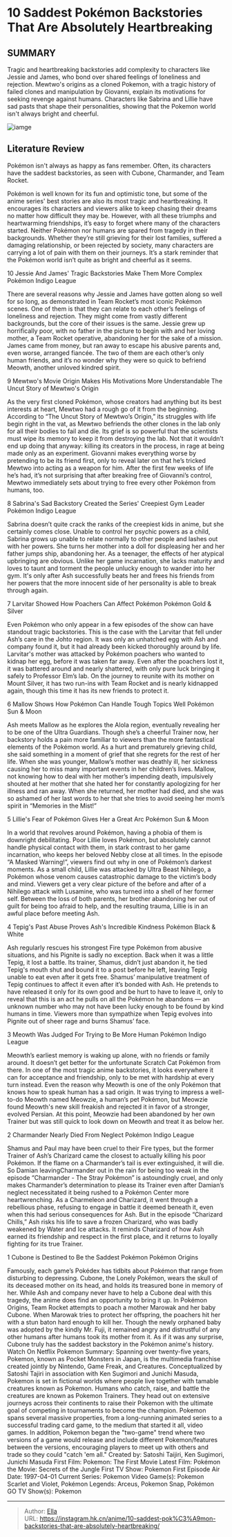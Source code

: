 # 10 Saddest Pokémon Backstories That Are Absolutely Heartbreaking


## SUMMARY 


 Tragic and heartbreaking backstories add complexity to characters like Jessie and James, who bond over shared feelings of loneliness and rejection. 
 Mewtwo&#39;s origins as a cloned Pokemon, with a tragic history of failed clones and manipulation by Giovanni, explain its motivations for seeking revenge against humans. 
 Characters like Sabrina and Lillie have sad pasts that shape their personalities, showing that the Pokemon world isn&#39;t always bright and cheerful. 

![iamge](https://static1.srcdn.com/wordpress/wp-content/uploads/2022/09/Sad-Pikachu.jpg)

## Literature Review

Pokémon isn&#39;t always as happy as fans remember. Often, its characters have the saddest backstories, as seen with Cubone, Charmander, and Team Rocket.




Pokémon is well known for its fun and optimistic tone, but some of the anime series&#39; best stories are also its most tragic and heartbreaking. It encourages its characters and viewers alike to keep chasing their dreams no matter how difficult they may be. However, with all these triumphs and heartwarming friendships, it’s easy to forget where many of the characters started.
Neither Pokémon nor humans are spared from tragedy in their backgrounds. Whether they’re still grieving for their lost families, suffered a damaging relationship, or been rejected by society, many characters are carrying a lot of pain with them on their journeys. It’s a stark reminder that the Pokémon world isn’t quite as bright and cheerful as it seems.









 








 10  Jessie And James&#39; Tragic Backstories Make Them More Complex 
Pokémon Indigo League


 







There are several reasons why Jessie and James have gotten along so well for so long, as demonstrated in Team Rocket’s most iconic Pokémon scenes. One of them is that they can relate to each other’s feelings of loneliness and rejection. They might come from vastly different backgrounds, but the core of their issues is the same.
Jessie grew up horrifically poor, with no father in the picture to begin with and her loving mother, a Team Rocket operative, abandoning her for the sake of a mission. James came from money, but ran away to escape his abusive parents and, even worse, arranged fiancée. The two of them are each other’s only human friends, and it’s no wonder why they were so quick to befriend Meowth, another unloved kindred spirit.





 9  Mewtwo&#39;s Movie Origin Makes His Motivations More Understandable 
The Uncut Story of Mewtwo&#39;s Origin


 







As the very first cloned Pokémon, whose creators had anything but its best interests at heart, Mewtwo had a rough go of it from the beginning. According to “The Uncut Story of Mewtwo’s Origin,” its struggles with life begin right in the vat, as Mewtwo befriends the other clones in the lab only for all their bodies to fail and die. Its grief is so powerful that the scientists must wipe its memory to keep it from destroying the lab.
Not that it wouldn’t end up doing that anyway: killing its creators in the process, in rage at being made only as an experiment. Giovanni makes everything worse by pretending to be its friend first, only to reveal later on that he’s tricked Mewtwo into acting as a weapon for him. After the first few weeks of life he’s had, it’s not surprising that after breaking free of Giovanni’s control, Mewtwo immediately sets about trying to free every other Pokémon from humans, too.





 8  Sabrina&#39;s Sad Backstory Created the Series&#39; Creepiest Gym Leader 
Pokémon Indigo League
        

Sabrina doesn’t quite crack the ranks of the creepiest kids in anime, but she certainly comes close. Unable to control her psychic powers as a child, Sabrina grows up unable to relate normally to other people and lashes out with her powers. She turns her mother into a doll for displeasing her and her father jumps ship, abandoning her.
As a teenager, the effects of her atypical upbringing are obvious. Unlike her game incarnation, she lacks maturity and loves to taunt and torment the people unlucky enough to wander into her gym. It&#39;s only after Ash successfully beats her and frees his friends from her powers that the more innocent side of her personality is able to break through again.





 7  Larvitar Showed How Poachers Can Affect Pokémon 
Pokémon Gold &amp; Silver
        

Even Pokémon who only appear in a few episodes of the show can have standout tragic backstories. This is the case with the Larvitar that fell under Ash’s care in the Johto region. It was only an unhatched egg with Ash and company found it, but it had already been kicked thoroughly around by life.
Larvitar&#39;s mother was attacked by Pokémon poachers who wanted to kidnap her egg, before it was taken far away. Even after the poachers lost it, it was battered around and nearly shattered, with only pure luck bringing it safely to Professor Elm’s lab. On the journey to reunite with its mother on Mount Silver, it has two run-ins with Team Rocket and is nearly kidnapped again, though this time it has its new friends to protect it.





 6  Mallow Shows How Pokémon Can Handle Tough Topics Well 
Pokémon Sun &amp; Moon
        

Ash meets Mallow as he explores the Alola region, eventually revealing her to be one of the Ultra Guardians. Though she’s a cheerful Trainer now, her backstory holds a pain more familiar to viewers than the more fantastical elements of the Pokémon world. As a hurt and prematurely grieving child, she said something in a moment of grief that she regrets for the rest of her life.
When she was younger, Mallow’s mother was deathly ill, her sickness causing her to miss many important events in her children’s lives. Mallow, not knowing how to deal with her mother’s impending death, impulsively shouted at her mother that she hated her for constantly apologizing for her illness and ran away. When she returned, her mother had died, and she was so ashamed of her last words to her that she tries to avoid seeing her mom’s spirit in “Memories in the Mist!”





 5  Lillie&#39;s Fear of Pokémon Gives Her a Great Arc 
Pokémon Sun &amp; Moon
        

In a world that revolves around Pokémon, having a phobia of them is downright debilitating. Poor Lillie loves Pokémon, but absolutely cannot handle physical contact with them, in stark contrast to her game incarnation, who keeps her beloved Nebby close at all times. In the episode “A Masked Warning!”, viewers find out why in one of Pokémon’s darkest moments.
As a small child, Lillie was attacked by Ultra Beast Nihilego, a Pokémon whose venom causes catastrophic damage to the victim’s body and mind. Viewers get a very clear picture of the before and after of a Nihilego attack with Lusamine, who was turned into a shell of her former self. Between the loss of both parents, her brother abandoning her out of guilt for being too afraid to help, and the resulting trauma, Lillie is in an awful place before meeting Ash.





 4  Tepig&#39;s Past Abuse Proves Ash&#39;s Incredible Kindness 
Pokémon Black &amp; White
        

Ash regularly rescues his strongest Fire type Pokémon from abusive situations, and his Pignite is sadly no exception. Back when it was a little Tepig, it lost a battle. Its ​​​​​​trainer, Shamus, didn’t just abandon it, he tied Tepig&#39;s mouth shut and bound it to a post before he left, leaving Tepig unable to eat even after it gets free.
Shamus’ manipulative treatment of Tepig continues to affect it even after it’s bonded with Ash. He pretends to have released it only for its own good and be hurt to have to leave it, only to reveal that this is an act he pulls on all the Pokémon he abandons — an unknown number who may not have been lucky enough to be found by kind humans in time. Viewers more than sympathize when Tepig evolves into Pignite out of sheer rage and burns Shamus’ face.





 3  Meowth Was Judged For Trying to Be More Human 
Pokémon Indigo League


 







Meowth’s earliest memory is waking up alone, with no friends or family around. It doesn’t get better for the unfortunate Scratch Cat Pokémon from there. In one of the most tragic anime backstories, it looks everywhere it can for acceptance and friendship, only to be met with hardship at every turn instead.
Even the reason why Meowth is one of the only Pokémon that knows how to speak human has a sad origin. It was trying to impress a well-to-do Meowth named Meowzie, a human’s pet Pokémon, but Meowzie found Meowth&#39;s new skill freakish and rejected it in favor of a stronger, evolved Persian. At this point, Meowzie had been abandoned by her own Trainer but was still quick to look down on Meowth and treat it as below her.





 2  Charmander Nearly Died From Neglect 
Pokémon Indigo League
        

Shamus and Paul may have been cruel to their Fire types, but the former Trainer of Ash’s Charizard came the closest to actually killing his poor Pokémon. If the flame on a Charmander’s tail is ever extinguished, it will die. So Damian leavingCharmander out in the rain for being too weak in the episode “Charmander - The Stray Pokémon” is astoundingly cruel, and only makes Charmander’s determination to please its Trainer even after Damian’s neglect necessitated it being rushed to a Pokémon Center more heartwrenching.
As a Charmeleon and Charizard, it went through a rebellious phase, refusing to engage in battle it deemed beneath it, even when this had serious consequences for Ash. But in the episode “Charizard Chills,” Ash risks his life to save a frozen Charizard, who was badly weakened by Water and Ice attacks. It reminds Charizard of how Ash earned its friendship and respect in the first place, and it returns to loyally fighting for its true Trainer.





 1  Cubone is Destined to Be the Saddest Pokémon 
Pokémon Origins
        

Famously, each game’s Pokédex has tidbits about Pokémon that range from disturbing to depressing. Cubone, the Lonely Pokémon, wears the skull of its deceased mother on its head, and holds its treasured bone in memory of her. While Ash and company never have to help a Cubone deal with this tragedy, the anime does find an opportunity to bring it up.
In Pokémon Origins, Team Rocket attempts to poach a mother Marowak and her baby Cubone. When Marowak tries to protect her offspring, the poachers hit her with a stun baton hard enough to kill her. Though the newly orphaned baby was adopted by the kindly Mr. Fuji, it remained angry and distrustful of any other humans after humans took its mother from it. As if it was any surprise, Cubone truly has the saddest backstory in the Pokémon anime&#39;s history.
Watch On Netflix
               Pokemon   Summary:   Spanning over twenty-five years, Pokemon, known as Pocket Monsters in Japan, is the multimedia franchise created jointly by Nintendo, Game Freak, and Creatures. Conceptualized by Satoshi Tajiri in association with Ken Sugimori and Junichi Masuda, Pokemon is set in fictional worlds where people live together with tamable creatures known as Pokemon. Humans who catch, raise, and battle the creatures are known as Pokemon Trainers. They head out on extensive journeys across their continents to raise their Pokemon with the ultimate goal of competing in tournaments to become the champion. Pokemon spans several massive properties, from a long-running animated series to a successful trading card game, to the medium that started it all, video games. In addition, Pokemon began the &#34;two-game&#34; trend where two versions of a game would release and include different Pokemon/features between the versions, encouraging players to meet up with others and trade so they could &#34;catch &#39;em all.&#34;    Created by:   Satoshi Taijiri, Ken Sugimori, Junichi Masuda    First Film:   Pokemon: The First Movie    Latest Film:   Pokémon the Movie: Secrets of the Jungle    First TV Show:   Pokemon    First Episode Air Date:   1997-04-01    Current Series:   Pokemon    Video Game(s):   Pokemon Scarlet and Violet, Pokémon Legends: Arceus, Pokemon Snap, Pokémon GO    TV Show(s):   Pokemon      

---

> Author: [Ella](https://instagram.hk.cn/)  
> URL: https://instagram.hk.cn/anime/10-saddest-pok%C3%A9mon-backstories-that-are-absolutely-heartbreaking/  

